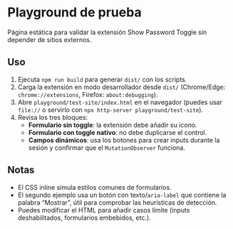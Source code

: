 # Playground de prueba

Página estática para validar la extensión Show Password Toggle sin depender de sitios externos.

## Uso

1. Ejecuta `npm run build` para generar `dist/` con los scripts.
2. Carga la extensión en modo desarrollador desde `dist/` (Chrome/Edge: `chrome://extensions`, Firefox: `about:debugging`).
3. Abre `playground/test-site/index.html` en el navegador (puedes usar `file://` o servirlo con `npx http-server playground/test-site`).
4. Revisa los tres bloques:
   - **Formulario sin toggle**: la extensión debe añadir su icono.
   - **Formulario con toggle nativo**: no debe duplicarse el control.
   - **Campos dinámicos**: usa los botones para crear inputs durante la sesión y confirmar que el `MutationObserver` funciona.

## Notas

- El CSS inline simula estilos comunes de formularios.
- El segundo ejemplo usa un botón con texto/`aria-label` que contiene la palabra “Mostrar”, útil para comprobar las heurísticas de detección.
- Puedes modificar el HTML para añadir casos límite (inputs deshabilitados, formularios embebidos, etc.).
